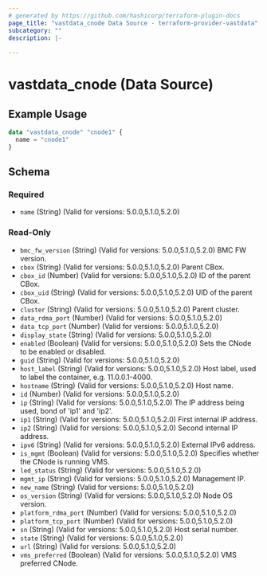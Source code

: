 ```yaml
---
# generated by https://github.com/hashicorp/terraform-plugin-docs
page_title: "vastdata_cnode Data Source - terraform-provider-vastdata"
subcategory: ""
description: |-
  
---
```


# vastdata_cnode (Data Source)



## Example Usage

```terraform
data "vastdata_cnode" "cnode1" {
  name = "cnode1"
}
```

<!-- schema generated by tfplugindocs -->
## Schema

### Required

- `name` (String) (Valid for versions: 5.0.0,5.1.0,5.2.0)

### Read-Only

- `bmc_fw_version` (String) (Valid for versions: 5.0.0,5.1.0,5.2.0) BMC FW version.
- `cbox` (String) (Valid for versions: 5.0.0,5.1.0,5.2.0) Parent CBox.
- `cbox_id` (Number) (Valid for versions: 5.0.0,5.1.0,5.2.0) ID of the parent CBox.
- `cbox_uid` (String) (Valid for versions: 5.0.0,5.1.0,5.2.0) UID of the parent CBox.
- `cluster` (String) (Valid for versions: 5.0.0,5.1.0,5.2.0) Parent cluster.
- `data_rdma_port` (Number) (Valid for versions: 5.0.0,5.1.0,5.2.0)
- `data_tcp_port` (Number) (Valid for versions: 5.0.0,5.1.0,5.2.0)
- `display_state` (String) (Valid for versions: 5.0.0,5.1.0,5.2.0)
- `enabled` (Boolean) (Valid for versions: 5.0.0,5.1.0,5.2.0) Sets the CNode to be enabled or disabled.
- `guid` (String) (Valid for versions: 5.0.0,5.1.0,5.2.0)
- `host_label` (String) (Valid for versions: 5.0.0,5.1.0,5.2.0) Host label, used to label the  container, e.g. 11.0.0.1-4000.
- `hostname` (String) (Valid for versions: 5.0.0,5.1.0,5.2.0) Host name.
- `id` (Number) (Valid for versions: 5.0.0,5.1.0,5.2.0)
- `ip` (String) (Valid for versions: 5.0.0,5.1.0,5.2.0) The IP address being used, bond of 'ip1' and 'ip2'.
- `ip1` (String) (Valid for versions: 5.0.0,5.1.0,5.2.0) First internal IP address.
- `ip2` (String) (Valid for versions: 5.0.0,5.1.0,5.2.0) Second internal IP address.
- `ipv6` (String) (Valid for versions: 5.0.0,5.1.0,5.2.0) External IPv6 address.
- `is_mgmt` (Boolean) (Valid for versions: 5.0.0,5.1.0,5.2.0) Specifies whether the CNode is running VMS.
- `led_status` (String) (Valid for versions: 5.0.0,5.1.0,5.2.0)
- `mgmt_ip` (String) (Valid for versions: 5.0.0,5.1.0,5.2.0) Management IP.
- `new_name` (String) (Valid for versions: 5.0.0,5.1.0,5.2.0)
- `os_version` (String) (Valid for versions: 5.0.0,5.1.0,5.2.0) Node OS version.
- `platform_rdma_port` (Number) (Valid for versions: 5.0.0,5.1.0,5.2.0)
- `platform_tcp_port` (Number) (Valid for versions: 5.0.0,5.1.0,5.2.0)
- `sn` (String) (Valid for versions: 5.0.0,5.1.0,5.2.0) Host serial number.
- `state` (String) (Valid for versions: 5.0.0,5.1.0,5.2.0)
- `url` (String) (Valid for versions: 5.0.0,5.1.0,5.2.0)
- `vms_preferred` (Boolean) (Valid for versions: 5.0.0,5.1.0,5.2.0) VMS preferred CNode.
